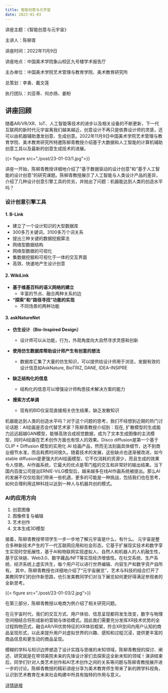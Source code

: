 ```yaml
---
title: 智能创意与元宇宙
date: 2023-01-03
---
```


讲座主题：《智能创意与元宇宙》

<!--more-->

主讲人：陈柳青

讲座时间：2022年11月9日

讲座地点：中国美术学院象山校区九号楼学术报告厅

主办单位：中国美术学院艺术管理与教育学院、美术教育研究所

总策划：李勇、戴文莲

执行团队：刘亚蒂、何亦扬、姜盼

## 讲座回顾

随着AR/VR/XR、IoT、人工智能等技术的进步以及相关设备的不断更新，下一代互联网的新时代元宇宙离我们越来越近，创意设计不再只是依靠设计师的灵感，还可以由机器辅助激发创意、生成创意。2022年11月9日中国美术学院艺术管理与教育学院、美术教育研究所特邀陈柳青教授介绍基于大数据和人工智能的计算机辅助创意工具以及最新的创意生成技术的进展。

{{< figure src="./post/23-01-03/1.jpg">}}

讲座一开始，陈柳青教授详细地介绍了“基于数据驱动的设计创意”和“基于人工智能的设计创意”的研究课题。陈柳青教授展示了人工智能与人类设计产品的差异，介绍了几种设计创意引擎工具的优劣，并抛出了问题：机器能达到人类的创造水平吗？

### 设计创意引擎工具

#### 1. B-Link

+ 建立了一个设计知识的大型数据库
+ 300多万关键词，3100多万个词关系
+ 提出三种关键的数据挖掘算法
+ 网络型数据结构
+ 网络型数据的可视化
+ 集数据挖掘和可视化于一体的交互界面
+ 高效、快速地产生设计创意

#### 2. WikiLink

+ **基于维基百科的语义网络的建立**
    + 丰富的节点、融合两种关系的边
+ **“探索”和“路径寻找”功能的实现**
    + 不同场景的两种功能


#### 3. askNatureNet

+ **仿生设计（Bio-Inspired Design）**
    + 设计师可以从功能，行为，外观角度向大自然寻求灵感和创新
+ **使用仿生数据库帮助设计师产生有创意的想法**
    + 数据库汇集了大量的仿生知识，可以提供给设计师用于浏览，发掘有效的设计信息如AskNature, BioTRIZ, DANE, IDEA-INSIPRE
+ **缺乏结构化的信息**
    + 结构化的信息可以增强设计师构思技术解决方案的能力

+ **搜索方式单调**
    + 现有的BID仅呈现直接相关仿生结果，缺乏发散知识

机器能达到人类的创造水平吗？对于这个问题的思考，我们不经想到近期的热门讨论话题：AI绘画是否会代替艺术家？陈柳青教授介绍到：现在, 扩散模型的生成能力远远超越GAN模型，能够高效合成视觉数据，成为了文本生成图像的主流模型，同时AI绘画在艺术创作方面也有惊人的效果。Disco diffusion是第一个基于 CLIP + Diffusion 模型的实用化 AI 绘画产品，然而无法刻画具体细节，达不到商业细节水准，而且耗费时间很久。随着技术的发展，这些缺点也逐渐被改进，如今stable diffusion是更强大的AI绘画模型，它不仅消耗的资源少，而且生成的效果令人惊艳。AI作画系统，它最大的优点是零门槛的交互和非常好的输出结果。当下国内百度公司提出ERNIE-ViLG模型后，越来越多在线AI作画系统被提出。那么AI的发展不仅仅给我们带来一些机遇，更多的可能是一种挑战，包括我们也在思考，如何合理利用这种科技以达到一种人与机器共创的模式。

### AI的应用方向

1. 创意图像
2. 图像修复与编辑
3. 艺术创作
4. 文本生成3D模型


接着，陈柳青教授带领学生一步一步地了解元宇宙是什么，有什么。
元宇宙是整合多种新技术产生的下一代互联网应用和社会形态，它基于扩展现实技术和数字孪生实现时空拓展性，基于AI和物联网实现虚拟人、自然人和机器人的人机融生性， 基于区块链、Web3.0、数字藏品/NFT等实现经济增值性。在社交系统、生产系统、经济系统上虚实共生，每个用户可以进行世界编辑、内容生产和数字资产自所有。
其中，陈柳青教授也详细地介绍了“元宇宙展览”，艺术与科技的结合打开了美教同学们的创作新思路，也引发美教同学们对当下展览如何更好得满足参观者的全新思考。

{{< figure src="./post/23-01-03/2.jpg">}}

在第三部分，陈柳青教授以电商为例介绍了相关研究问题。

在元宇宙时代，我们的交互方式、用户体验、信息呈现都将发生改变，数字与物理空间相结合将形成新的营销与体验模式。因此我们需要充分发挥XR技术优势的全过程购物范式，融合AR/VR优势特征的XR体验框架，符合XR空间内用户认知的商品呈现形式，以此来提升用户对虚拟世界的兴趣、感知和过程沉浸，提供更丰富的商品信息和更生动的商品呈现。

模糊的学科与知识边界塑造了设计实践与思维的未知领域，陈柳青教授的探讨、阐述、研究就是在带领美院未来的先锋设计家们去探索这全新未知的领域！演讲结束后，同学们针对人类艺术创作和AI艺术创作之间的关系等问题与陈柳青教授展开进一步的讨论。陈柳青教授的精彩讲座分享为美术教育师生带来了新的跨学科视角，认识到艺术教育在未来社会构建中所具有独特的作用与意义。



[详情链接](https://mp.weixin.qq.com/s/vT3D5VCHF6r6EqQN9uJ6Mw)